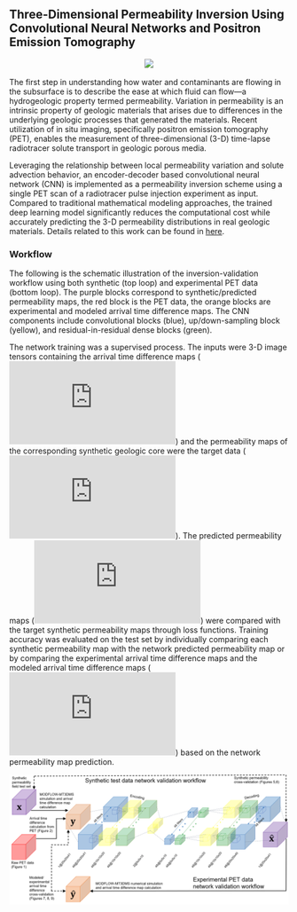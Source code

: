 ## Three-Dimensional Permeability Inversion Using Convolutional Neural Networks and Positron Emission Tomography
<p align="center">
<img src="./Figures/f7.jpg" width="800px"></img>
</p>

The first step in understanding how water and contaminants are flowing in the subsurface is to describe the ease at which fluid can flow—a hydrogeologic property termed permeability. Variation in permeability is an intrinsic property of geologic materials that arises due to differences in the underlying geologic processes that generated the materials. Recent utilization of in situ imaging, specifically positron emission tomography (PET), enables the measurement of three-dimensional (3-D) time-lapse radiotracer solute transport in geologic porous media. 

Leveraging the relationship between local permeability variation and solute advection behavior, an encoder-decoder based convolutional neural network (CNN) is implemented as a permeability inversion scheme using a single PET scan of a radiotracer pulse injection experiment as input. Compared to traditional mathematical modeling approaches, the trained deep learning model significantly reduces the computational cost while accurately predicting the 3-D permeability distributions in real geologic materials. Details related to this work can be found in <a href="https://doi.org/10.1029/2021WR031554">here</a>.

### Workflow
The following is the schematic illustration of the inversion-validation workflow using both synthetic (top loop) and experimental PET data (bottom loop). The purple blocks correspond to synthetic/predicted permeability maps, the red block is the PET data, the orange blocks are experimental and modeled arrival time difference maps. The CNN components include convolutional blocks (blue), up/down-sampling block (yellow), and residual-in-residual dense blocks (green).

The network training was a supervised process. The inputs were 3-D image tensors containing the arrival time difference maps (![equation](http://www.sciweavers.org/tex2img.php?eq=%5Cpmb%7By%7D&bc=White&fc=Black&im=jpg&fs=12&ff=arev&edit=0)) and the permeability maps of the corresponding synthetic geologic core were the target data (![equation](http://www.sciweavers.org/tex2img.php?eq=%5Cpmb%7Bx%7D&bc=White&fc=Black&im=jpg&fs=12&ff=arev&edit=0)). The predicted permeability maps (![equation](http://www.sciweavers.org/tex2img.php?eq=%5Cpmb%7B%5Chat%7Bx%7D%7D&bc=White&fc=Black&im=jpg&fs=12&ff=arev&edit=0)) were compared with the target synthetic permeability maps through loss functions. Training accuracy was evaluated on the test set by individually comparing each synthetic permeability map with the network predicted permeability map or by comparing the experimental arrival time difference maps and the modeled arrival time difference maps (![equation](http://www.sciweavers.org/tex2img.php?eq=%5Cpmb%7B%5Chat%7By%7D%7D&bc=White&fc=Black&im=png&fs=12&ff=mathdesign&edit=0)) based on the network permeability map prediction.
<p align="center">
<img src="./Figures/workflow_figv2.jpg" width="800px"></img>
</p>

